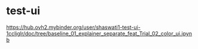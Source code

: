 # test-ui
https://hub.ovh2.mybinder.org/user/shaswati1-test-ui-1ccljglr/doc/tree/baseline_01_explainer_separate_feat_Trial_02_color_ui.ipynb
